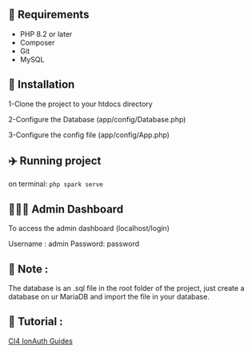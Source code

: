 ## 🌈 Requirements

* PHP 8.2 or later
* Composer
* Git
* MySQL

## 🌻 Installation

1-Clone the project to your htdocs directory

2-Configure the Database (app/config/Database.php)

3-Configure the config file (app/config/App.php)

## ✈️ Running project
on terminal: `php spark serve`

## 🧑🏻‍💻 Admin Dashboard
To access the admin dashboard (localhost/login)

Username : admin
Password: password

## 📝 Note :

The database is an .sql file in the root folder of the project, just create a database on ur MariaDB and import the file in your database.

## 📖 Tutorial :
[CI4 IonAuth Guides](https://ekydiza.notion.site/05610e3f5b054e4bbd25b4342443dbdf?v=dc73786b98f44dee8382c242752daec0&pvs=4) 
